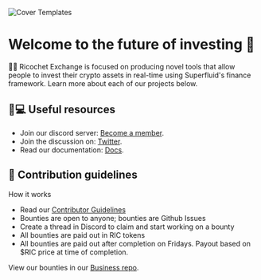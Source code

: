 ![Cover Templates](https://user-images.githubusercontent.com/69639595/165631214-3a9dc2e3-b2b5-4768-9220-0cd0ad500cb9.png)

# Welcome to the future of investing 👋

🙋‍♀️ Ricochet Exchange is focused on producing novel tools that allow people to invest their crypto assets in real-time using Superfluid's finance framework. 
Learn more about each of our projects below.
  
## 👩💻 Useful resources

* Join our discord server: [Become a member](https://discord.com/invite/mss4t2ED3y).
* Join the discussion on: [Twitter](https://twitter.com/ricochetxchange).
* Read our documentation: [Docs](https://github.com/Ricochet-Exchange/docs.ricochet.exchange).

## 🌈 Contribution guidelines 
 How it works

* Read our [Contributor Guidelines](https://github.com/Ricochet-Exchange/ricochet-frontend/blob/v2/CONTRIBUTING.md)
* Bounties are open to anyone; bounties are Github Issues
* Create a thread in Discord to claim and start working on a bounty
* All bounties are paid out in RIC tokens
* All bounties are paid out after completion on Fridays. Payout based on $RIC price at time of completion.

View our bounties in our [Business repo](https://github.com/Ricochet-Exchange/docs.ricochet.exchange/blob/main/business/bounty-hunters.md).


